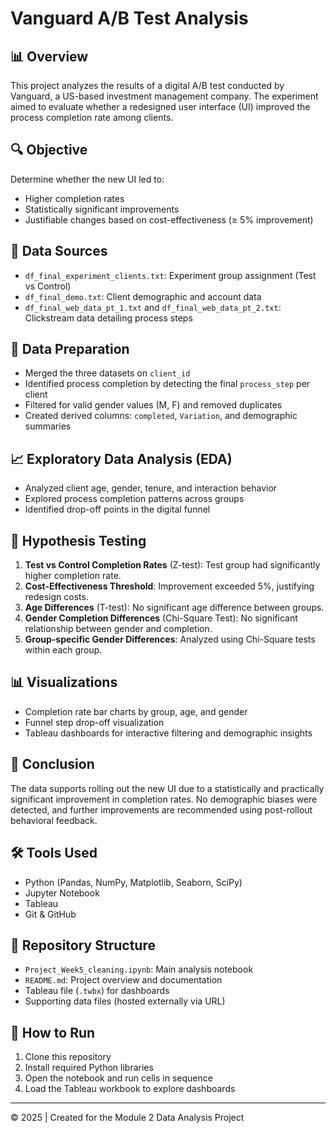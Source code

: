 # Vanguard A/B Test Analysis

## 📊 Overview
This project analyzes the results of a digital A/B test conducted by Vanguard, a US-based investment management company. The experiment aimed to evaluate whether a redesigned user interface (UI) improved the process completion rate among clients.

## 🔍 Objective
Determine whether the new UI led to:
- Higher completion rates
- Statistically significant improvements
- Justifiable changes based on cost-effectiveness (≥ 5% improvement)

## 📁 Data Sources
- `df_final_experiment_clients.txt`: Experiment group assignment (Test vs Control)
- `df_final_demo.txt`: Client demographic and account data
- `df_final_web_data_pt_1.txt` and `df_final_web_data_pt_2.txt`: Clickstream data detailing process steps

## 🧹 Data Preparation
- Merged the three datasets on `client_id`
- Identified process completion by detecting the final `process_step` per client
- Filtered for valid gender values (M, F) and removed duplicates
- Created derived columns: `completed`, `Variation`, and demographic summaries

## 📈 Exploratory Data Analysis (EDA)
- Analyzed client age, gender, tenure, and interaction behavior
- Explored process completion patterns across groups
- Identified drop-off points in the digital funnel

## 🧪 Hypothesis Testing
1. **Test vs Control Completion Rates** (Z-test): Test group had significantly higher completion rate.
2. **Cost-Effectiveness Threshold**: Improvement exceeded 5%, justifying redesign costs.
3. **Age Differences** (T-test): No significant age difference between groups.
4. **Gender Completion Differences** (Chi-Square Test): No significant relationship between gender and completion.
5. **Group-specific Gender Differences**: Analyzed using Chi-Square tests within each group.

## 📊 Visualizations
- Completion rate bar charts by group, age, and gender
- Funnel step drop-off visualization
- Tableau dashboards for interactive filtering and demographic insights

## 📌 Conclusion
The data supports rolling out the new UI due to a statistically and practically significant improvement in completion rates. No demographic biases were detected, and further improvements are recommended using post-rollout behavioral feedback.

## 🛠 Tools Used
- Python (Pandas, NumPy, Matplotlib, Seaborn, SciPy)
- Jupyter Notebook
- Tableau
- Git & GitHub

## 📁 Repository Structure
- `Project_Week5_cleaning.ipynb`: Main analysis notebook
- `README.md`: Project overview and documentation
- Tableau file (`.twbx`) for dashboards
- Supporting data files (hosted externally via URL)

## 🚀 How to Run
1. Clone this repository
2. Install required Python libraries
3. Open the notebook and run cells in sequence
4. Load the Tableau workbook to explore dashboards

---

© 2025 | Created for the Module 2 Data Analysis Project
